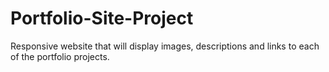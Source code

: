 # Portfolio-Site-Project
 Responsive website that will display images, descriptions and links to each of the portfolio projects.
